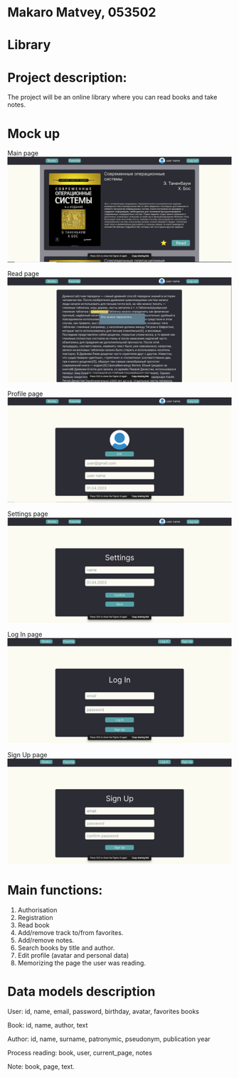 # Makaro Matvey, 053502

# Library

# Project description:
The project will be an online library where you can read books and take notes.

# Mock up
Main page
![](https://github.com/Matvey-Makaro/ITandDDP-6sem/blob/lab_rab2/lab_rab2/main_page.png)

Read page
![](https://github.com/Matvey-Makaro/ITandDDP-6sem/blob/lab_rab2/lab_rab2/read_page.png)

Profile page
![](https://github.com/Matvey-Makaro/ITandDDP-6sem/blob/lab_rab2/lab_rab2/profile_page.png)

Settings page
![](https://github.com/Matvey-Makaro/ITandDDP-6sem/blob/lab_rab2/lab_rab2/settings_page.png)

Log In page
![](https://github.com/Matvey-Makaro/ITandDDP-6sem/blob/lab_rab2/lab_rab2/log_in_page.png)

Sign Up page
![](https://github.com/Matvey-Makaro/ITandDDP-6sem/blob/lab_rab2/lab_rab2/sign_up_page.png)

# Main functions:
1. Authorisation
2. Registration
3. Read book
4. Add/remove track to/from favorites.
5. Add/remove notes. 
6. Search books by title and author.
7. Edit profile (avatar and personal data)
8. Memorizing the page the user was reading.

# Data models description

User: 
    id, 
    name,
    email,
    password, 
    birthday, 
    avatar, 
    favorites books

Book: 
    id, 
    name, 
    author, 
    text

Author: 
    id, 
    name, 
    surname, 
    patronymic, 
    pseudonym, 
    publication year

Process reading: 
    book, 
    user, 
    current_page, 
    notes

Note: 
    book, 
    page, 
    text.
